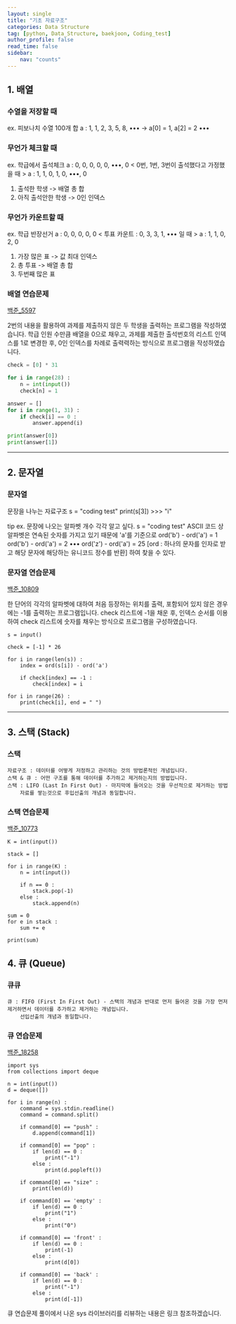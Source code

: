 ```yaml
---
layout: single
title: "기초 자료구조" 
categories: Data Structure
tag: [python, Data_Structure, baekjoon, Coding_test]
author_profile: false
read_time: false
sidebar: 
    nav: "counts"
---
```

## 1. 배열 

### 수열을 저장할 때
ex. 피보나치 수열 100개 합 
    a : 1, 1, 2, 3, 5, 8, •••
        -> a[0] = 1, a[2] = 2 •••

### 무언가 체크할 때 
ex. 학급에서 출석체크
    a : 0, 0, 0, 0, 0, •••, 0
< 0번, 1번, 3번이 출석했다고 가정했을 때 >
    a : 1, 1, 0, 1, 0, •••, 0
1. 출석한 학생 -> 배열 총 합
2. 아직 출석안한 학생 -> 0인 인덱스

### 무언가 카운트할 때 
ex. 학급 반장선거 
    a : 0, 0, 0, 0, 0
< 투표 카운트 : 0, 3, 3, 1, ••• 일 때 >
    a : 1, 1, 0, 2, 0
1. 가장 많은 표 -> 값 최대 인덱스 
2. 총 투표 -> 배열 총 합 
3. 두번째 많은 표 

### 배열 연습문제 

[백준_5597](https://www.acmicpc.net/problem/5597)

2번의 내용을 활용하여 과제를 제출하지 않은 두 학생을 출력하는 프로그램을 작성하였습니다. 
학급 인원 수만큼 배열을 0으로 채우고, 과제를 제출한 출석번호의 리스트 인덱스를 1로 변경한 후, 0인 인덱스를 차례로 출력력하는 방식으로 프로그램을 작성하였습니다. 
```python
check = [0] * 31

for i in range(28) : 
    n = int(input())
    check[n] = 1

answer = []
for i in range(1, 31) : 
    if check[i] == 0 : 
        answer.append(i)

print(answer[0])
print(answer[1])
```
---

## 2. 문자열 

### 문자열 

문장을 나누는 자료구조
    s = "coding test" 
    print(s[3]) >>> "i"

tip 
ex. 문장에 나오는 알파벳 개수 각각 알고 싶다. 
    s = "coding test" 
ASCII 코드 상 알파벳은 연속된 숫자를 가지고 있기 때문에 'a'를 기준으로 
    ord('b') - ord('a') = 1
    ord('b') - ord('a') = 2
        •••
    ord('z') - ord('a') = 25
[ord : 하나의 문자를 인자로 받고 해당 문자에 해당하는 유니코드 정수를 반환]
하여 찾을 수 있다. 

### 문자열 연습문제 

[백준_10809](https://www.acmicpc.net/problem/10809)

한 단어의 각각의 알파벳에 대하여 처음 등장하는 위치를 출력, 포함되어 있지 않은 경우에는 -1를 출력하는 프로그램입니다.
check 리스트에 -1을 채운 후, 인덱스 순서를 이용하여 check 리스트에 숫자를 채우는 방식으로 프로그램을 구성하였습니다. 

    s = input()

    check = [-1] * 26

    for i in range(len(s)) : 
        index = ord(s[i]) - ord('a')

        if check[index] == -1 : 
            check[index] = i 

    for i in range(26) : 
        print(check[i], end = " ")
---

## 3. 스택 (Stack)
### 스택 
    자료구조 : 데이터를 어떻게 저정하고 관리하는 것의 방법론적인 개념입니다. 
    스택 & 큐 : 어떤 구조를 통해 데이터를 추가하고 제거하는지의 방법입니다.
    스택 : LIFO (Last In First Out) - 마지막에 들어오는 것을 우선적으로 제거하는 방법 
        자료를 쌓는것으로 후입선출의 개념과 동일합니다. 

### 스택 연습문제 

[백준_10773](https://www.acmicpc.net/problem/10773)

    K = int(input())

    stack = []

    for i in range(K) : 
        n = int(input())

        if n == 0 : 
            stack.pop(-1)
        else : 
            stack.append(n)

    sum = 0 
    for e in stack : 
        sum += e

    print(sum)

## 4. 큐 (Queue)
### 큐큐
    큐 : FIFO (First In First Out) - 스택의 개념과 반대로 먼저 들어온 것을 가장 먼저 제거하면서 데이터를 추가하고 제거하는 개념입니다. 
        선입선출의 개념과 동일합니다. 

### 큐 연습문제

[백준_18258](https://www.acmicpc.net/problem/18258)

    import sys
    from collections import deque

    n = int(input())
    d = deque([])

    for i in range(n) : 
        command = sys.stdin.readline()
        command = command.split()

        if command[0] == "push" : 
            d.append(command[1])
        
        if command[0] == "pop" : 
            if len(d) == 0 : 
                print("-1")
            else : 
                print(d.popleft())

        if command[0] == "size" : 
            print(len(d))

        if command[0] == 'empty' : 
            if len(d) == 0 : 
                print("1")
            else : 
                print("0")

        if command[0] == 'front' : 
            if len(d) == 0 :
                print(-1)
            else : 
                print(d[0])

        if command[0] == 'back' : 
            if len(d) == 0 : 
                print("-1")
            else : 
                print(d[-1])

큐 연습문제 풀이에서 나온 sys 라이브러리를 리뷰하는 내용은 링크 참조하겠습니다. 